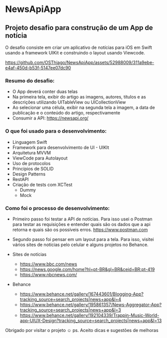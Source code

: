 # NewsApiApp
 
## Projeto desafio para construção de um App de notícia

O desafio consiste em criar um aplicativo de notícias para iOS em Swift usando a framework UIKit e construindo o layout usando Viewcode.

https://github.com/OSThiago/NewsApiApp/assets/52988009/311a9ebe-e4af-450d-b53f-5147ee07dc90

### Resumo do desafio:
- O App deverá conter duas telas
- Na primeira tela, exibir do artigo as imagens, autores, títulos e as
descrições utilizando UITableView ou UICollectionView
- Ao selecionar uma célula, exibir na segunda tela a imagem, a data de
publicação e o conteúdo do artigo, respectivamente
- Consumir a API: https://newsapi.org/

### O que foi usado para o desenvolvimento:
 - Linguagem Swift
 - Framework para desenvolvimento de UI - UIKIt
 - Arquitetura MVVM
 - ViewCode para Autolayout
 - Uso de protocolos
 - Princípios de SOLID
 - Design Patterns 
 - RestAPI
 - Criação de tests com XCTest
   - Dummy
   - Mock

### Como foi o processo de desenvolvimento: 
- Primeiro passo foi testar a API de notícias. Para isso usei o Postman para testar as requisições e entender quais são os dados que a api retorna e quais são os possíveis erros.
https://www.postman.com

- Segundo passo foi pensar em um layout para a tela. Para isso, visitei vários sites de notícias pelo celular e alguns projetos no Behance.
- Sites de notícias
  - https://www.bbc.com/news
  - https://news.google.com/home?hl=pt-BR&gl=BR&ceid=BR:pt-419
  - https://www.nbcnews.com/
- Behance
  - https://www.behance.net/gallery/167443601/Blogging-App?tracking_source=search_projects|news+app&l=4
  - https://www.behance.net/gallery/195861357/News-Aggregator-App?tracking_source=search_projects|news+app&l=3
  - https://www.behance.net/gallery/192104339/Trappin-Music-World-app-UIUX-Design?tracking_source=search_projects|news+app&l=13

Obrigado por visitar o projeto ☺️
ps. Aceito dicas e sugestões de melhoras
